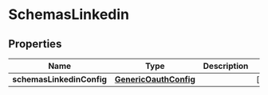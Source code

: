 # SchemasLinkedin

## Properties
Name | Type | Description | Notes
------------ | ------------- | ------------- | -------------
**schemasLinkedinConfig** | [**GenericOauthConfig**](GenericOauthConfig.md) |  |  [optional]
